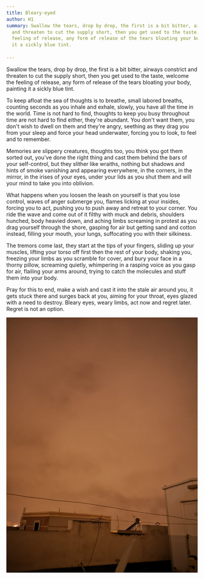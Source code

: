 ```yaml
---
title: Bleary-eyed
author: H1
summary: Swallow the tears, drop by drop, the first is a bit bitter, airways constrict
  and threaten to cut the supply short, then you get used to the taste, welcome the
  feeling of release, any form of release of the tears bloating your body, painting
  it a sickly blue tint.

---
```

Swallow the tears, drop by drop, the first is a bit bitter, airways constrict and threaten to cut the supply short, then you get used to the taste, welcome the feeling of release, any form of release of the tears bloating your body, painting it a sickly blue tint.

To keep afloat the sea of thoughts is to breathe, small labored breaths, counting seconds as you inhale and exhale, slowly, you have all the time in the world. Time is not hard to find, thoughts to keep you busy throughout time are not hard to find either, they're abundant. You don't want them, you don't wish to dwell on them and they're angry, seething as they drag you from your sleep and force your head underwater, forcing you to look, to feel and to remember.

Memories are slippery creatures, thoughts too, you think you got them sorted out, you've done the right thing and cast them behind the bars of your self-control, but they slither like wraiths, nothing but shadows and hints of smoke vanishing and appearing everywhere, in the corners, in the mirror, in the irises of your eyes, under your lids as you shut them and will your mind to take you into oblivion.

What happens when you loosen the leash on yourself is that you lose control, waves of anger submerge you, flames licking at your insides, forcing you to act, pushing you to push away and retreat to your corner. You ride the wave and come out of it filthy with muck and debris, shoulders hunched, body heavied down, and aching limbs screaming in protest as you drag yourself through the shore, gasping for air but getting sand and cotton instead, filling your mouth, your lungs, suffocating you with their silkiness.

The tremors come last, they start at the tips of your fingers, sliding up your muscles, lifting your torso off first then the rest of your body, shaking you, freezing your limbs as you scramble for cover, and bury your face in a thorny pillow, screaming quietly, whimpering in a rasping voice as you gasp for air, flailing your arms around, trying to catch the molecules and stuff them into your body.

Pray for this to end, make a wish and cast it into the stale air around you, it gets stuck there and surges back at you, aiming for your throat, eyes glazed with a need to destroy. Bleary eyes, weary limbs, act now and regret later. Regret is not an option.

![](/uploads/IMG-20190627-WA0012.jpg)